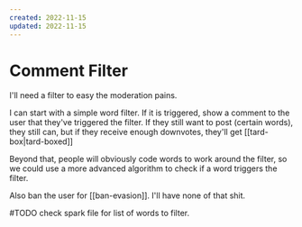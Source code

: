 ```yaml
---
created: 2022-11-15
updated: 2022-11-15
---
```

# Comment Filter

I'll need a filter to easy the moderation pains.

I can start with a simple word filter. If it is triggered, show a comment to the user that they've triggered the filter. If they still want to post (certain words), they still can, but if they receive enough downvotes, they'll get [[tard-box|tard-boxed]]

Beyond that, people will obviously code words to work around the filter, so we could use a more advanced algorithm to check if a word triggers the filter.

Also ban the user for [[ban-evasion]]. I'll have none of that shit.

#TODO check spark file for list of words to filter.
